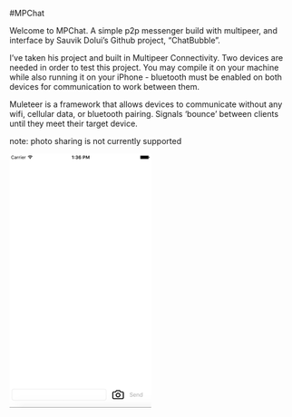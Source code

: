 #MPChat

Welcome to MPChat. A simple p2p messenger build with multipeer, and interface by Sauvik Dolui’s Github project, “ChatBubble”.

I’ve taken his project and built in Multipeer Connectivity. Two devices are needed in order to test this project. You may compile it on your machine while also running it on your iPhone - bluetooth must be enabled on both devices for communication to work between them. 

Muleteer is a framework that allows devices to communicate without any wifi, cellular data, or bluetooth pairing. Signals ‘bounce’ between clients until they meet their target device.

note: photo sharing is not currently supported

![Chat Bubble Preview](https://github.com/rldaulton/MPChat/raw/prod/MPChat.gif)